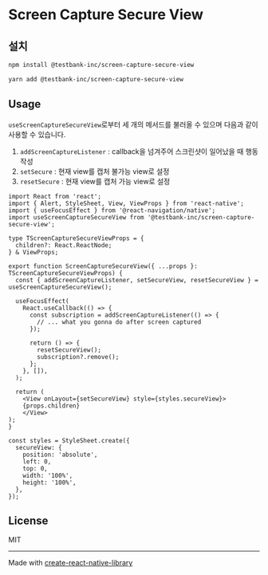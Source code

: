 # Screen Capture Secure View

## 설치

```sh
npm install @testbank-inc/screen-capture-secure-view

yarn add @testbank-inc/screen-capture-secure-view
```

## Usage

``useScreenCaptureSecureView``로부터 세 개의 메서드를 불러올 수 있으며 다음과 같이 사용할 수 있습니다.

1. ``addScreenCaptureListener`` : callback을 넘겨주어 스크린샷이 일어났을 때 행동 작성
2. ``setSecure`` : 현재 view를 캡처 불가능 view로 설정
3. ``resetSecure`` : 현재 view를 캡처 가능 view로 설정

```tsx
import React from 'react';
import { Alert, StyleSheet, View, ViewProps } from 'react-native';
import { useFocusEffect } from '@react-navigation/native';
import useScreenCaptureSecureView from '@testbank-inc/screen-capture-secure-view';

type TScreenCaptureSecureViewProps = {
  children?: React.ReactNode;
} & ViewProps;

export function ScreenCaptureSecureView({ ...props }: TScreenCaptureSecureViewProps) {
  const { addScreenCaptureListener, setSecureView, resetSecureView } = useScreenCaptureSecureView();

  useFocusEffect(
    React.useCallback(() => {
      const subscription = addScreenCaptureListener(() => {
        // ... what you gonna do after screen captured
      });

      return () => {
        resetSecureView();
        subscription?.remove();
      };
    }, []),
  );

  return (
    <View onLayout={setSecureView} style={styles.secureView}>
    {props.children}
    </View>
);
}

const styles = StyleSheet.create({
  secureView: {
    position: 'absolute',
    left: 0,
    top: 0,
    width: '100%',
    height: '100%',
  },
});

```

## License

MIT

---

Made with [create-react-native-library](https://github.com/callstack/react-native-builder-bob)
